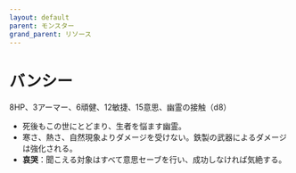 ```yaml
---
layout: default
parent: モンスター
grand_parent: リソース
---
```


# バンシー

8HP、3アーマー、6頑健、12敏捷、15意思、幽霊の接触（d8）

- 死後もこの世にとどまり、生者を悩ます幽霊。
- 寒さ、熱さ、自然現象よりダメージを受けない。鉄製の武器によるダメージは強化される。
- **哀哭**：聞こえる対象はすべて意思セーブを行い、成功しなければ気絶する。